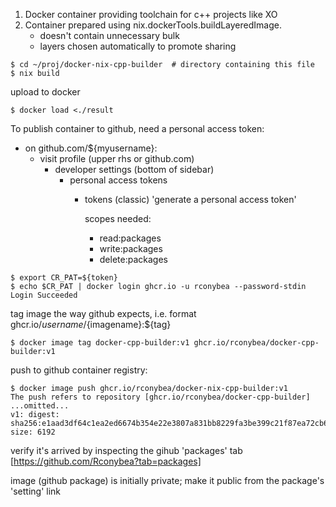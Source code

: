 1. Docker container providing toolchain for c++ projects like XO
2. Container prepared using nix.dockerTools.buildLayeredImage.
   - doesn't contain unnecessary bulk
   - layers chosen automatically to promote sharing

```
$ cd ~/proj/docker-nix-cpp-builder  # directory containing this file
$ nix build
```

upload to docker
```
$ docker load <./result
```

To publish container to github, need a personal access token:

- on github.com/${myusername}:
  - visit profile (upper rhs or github.com)
    - developer settings (bottom of sidebar)
      - personal access tokens
        - tokens (classic)
          'generate a personal access token'

          scopes needed:
          - read:packages
          - write:packages
          - delete:packages

```
$ export CR_PAT=${token}
$ echo $CR_PAT | docker login ghcr.io -u rconybea --password-stdin
Login Succeeded
```

tag image the way github expects,  i.e. format ghcr.io/${username}/${imagename}:${tag}

```
$ docker image tag docker-cpp-builder:v1 ghcr.io/rconybea/docker-cpp-builder:v1
```

push to github container registry:
```
$ docker image push ghcr.io/rconybea/docker-nix-cpp-builder:v1
The push refers to repository [ghcr.io/rconybea/docker-cpp-builder]
...omitted...
v1: digest: sha256:e1aad3df64c1ea2ed6674b354e22e3807a831bb8229fa3be399c21f87ea72cb6 size: 6192
```

verify it's arrived by inspecting the gihub 'packages' tab [https://github.com/Rconybea?tab=packages]

image (github package) is initially private;  make it public from the package's 'setting' link
